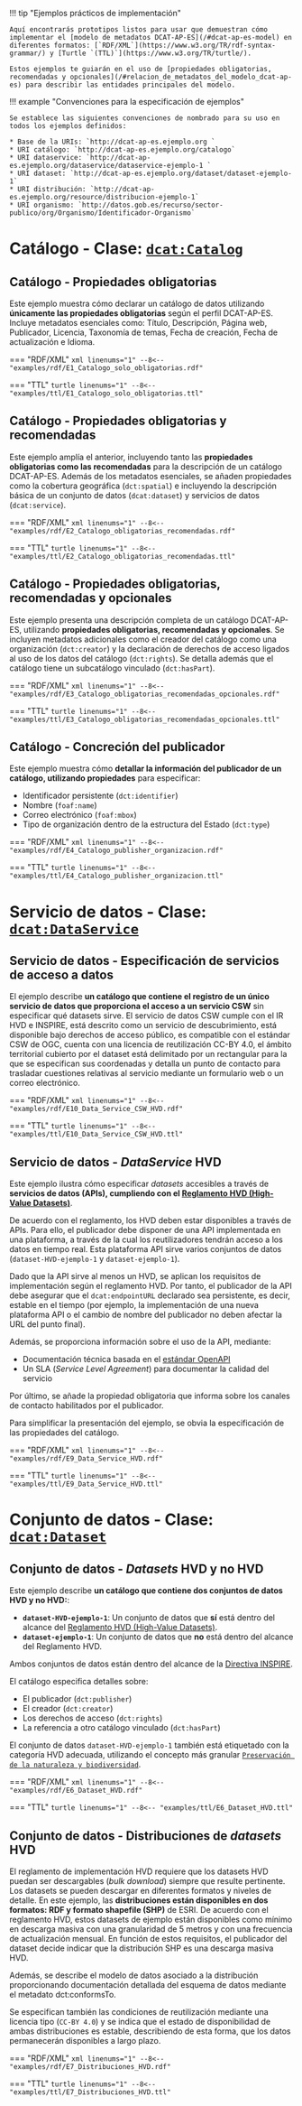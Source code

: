 !!! tip "Ejemplos prácticos de implementación"

    Aquí encontrarás prototipos listos para usar que demuestran cómo implementar el [modelo de metadatos DCAT-AP-ES](/#dcat-ap-es-model) en diferentes formatos: [`RDF/XML`](https://www.w3.org/TR/rdf-syntax-grammar/) y [Turtle `(TTL)`](https://www.w3.org/TR/turtle/). 
    
    Estos ejemplos te guiarán en el uso de [propiedades obligatorias, recomendadas y opcionales](/#relacion_de_metadatos_del_modelo_dcat-ap-es) para describir las entidades principales del modelo.

!!! example "Convenciones para la especificación de ejemplos"

    Se establece las siguientes convenciones de nombrado para su uso en todos los ejemplos definidos: 

    * Base de la URIs: `http://dcat-ap-es.ejemplo.org `
    * URI catálogo: `http://dcat-ap-es.ejemplo.org/catalogo` 
    * URI dataservice: `http://dcat-ap-es.ejemplo.org/dataservice/dataservice-ejemplo-1 `
    * URI dataset: `http://dcat-ap-es.ejemplo.org/dataset/dataset-ejemplo-1` 
    * URI distribución: `http://dcat-ap-es.ejemplo.org/resource/distribucion-ejemplo-1` 
    * URI organismo: `http://datos.gob.es/recurso/sector-publico/org/Organismo/Identificador-Organismo`


# Catálogo - Clase: [`dcat:Catalog`](/#catalogo_-_clase_dcatcatalog_-_obligatorio)
## Catálogo - Propiedades obligatorias

Este ejemplo muestra cómo declarar un catálogo de datos utilizando **únicamente las propiedades obligatorias** según el perfil DCAT-AP-ES. Incluye metadatos esenciales como: Título, Descripción, Página web, Publicador, Licencia, Taxonomía de temas, Fecha de creación, Fecha de actualización e Idioma.

=== "RDF/XML"
    ```xml linenums="1"
    --8<-- "examples/rdf/E1_Catalogo_solo_obligatorias.rdf"
    ```

=== "TTL"
    ```turtle linenums="1"
    --8<-- "examples/ttl/E1_Catalogo_solo_obligatorias.ttl"
    ```

## Catálogo - Propiedades obligatorias y recomendadas

Este ejemplo amplía el anterior, incluyendo tanto las **propiedades obligatorias como las recomendadas** para la descripción de un catálogo DCAT-AP-ES. Además de los metadatos esenciales, se añaden propiedades como la cobertura geográfica (`dct:spatial`) e incluyendo la descripción básica de un conjunto de datos (`dcat:dataset`) y servicios de datos (`dcat:service`).

=== "RDF/XML"
    ```xml linenums="1"
    --8<-- "examples/rdf/E2_Catalogo_obligatorias_recomendadas.rdf"
    ```

=== "TTL"
    ```turtle linenums="1"
    --8<-- "examples/ttl/E2_Catalogo_obligatorias_recomendadas.ttl"
    ```

## Catálogo - Propiedades obligatorias, recomendadas y opcionales

Este ejemplo presenta una descripción completa de un catálogo DCAT-AP-ES, utilizando **propiedades obligatorias, recomendadas y opcionales**. Se incluyen metadatos adicionales como el creador del catálogo como una organización (`dct:creator`) y la declaración de derechos de acceso ligados al uso de los datos del catálogo (`dct:rights`). Se detalla además que el catálogo tiene un subcatálogo vinculado (`dct:hasPart`).

=== "RDF/XML"
    ```xml linenums="1"
    --8<-- "examples/rdf/E3_Catalogo_obligatorias_recomendadas_opcionales.rdf"
    ```

=== "TTL"
    ```turtle linenums="1"
    --8<-- "examples/ttl/E3_Catalogo_obligatorias_recomendadas_opcionales.ttl"
    ```

## Catálogo - Concreción del publicador

Este ejemplo muestra cómo **detallar la información del publicador de un catálogo, utilizando propiedades** para especificar:

*   Identificador persistente (`dct:identifier`)
*   Nombre (`foaf:name`)
*   Correo electrónico (`foaf:mbox`)
*   Tipo de organización dentro de la estructura del Estado (`dct:type`)

=== "RDF/XML"
    ```xml linenums="1"
    --8<-- "examples/rdf/E4_Catalogo_publisher_organizacion.rdf"
    ```

=== "TTL"
    ```turtle linenums="1"
    --8<-- "examples/ttl/E4_Catalogo_publisher_organizacion.ttl"
    ```

# Servicio de datos - Clase: [`dcat:DataService`](/#servicio_de_datos_-_clase_dcatdataservice_-_opcional)
## Servicio de datos - Especificación de servicios de acceso a datos

El ejemplo describe **un catálogo que contiene el registro de un único servicio de datos que proporciona el acceso a un servicio CSW** sin especificar qué datasets sirve. El servicio de datos CSW cumple con el IR HVD e INSPIRE, está descrito como un servicio de descubrimiento, está disponible bajo derechos de acceso público, es compatible con el estándar CSW de OGC, cuenta con una licencia de reutilización CC-BY 4.0, el ámbito territorial cubierto por el dataset está delimitado por un rectangular para la que se especifican sus coordenadas y detalla un punto de contacto para trasladar cuestiones relativas al servicio mediante un formulario web o un correo electrónico.

=== "RDF/XML"
    ```xml linenums="1"
    --8<-- "examples/rdf/E10_Data_Service_CSW_HVD.rdf"
    ```

=== "TTL"
    ```turtle linenums="1"
    --8<-- "examples/ttl/E10_Data_Service_CSW_HVD.ttl"
    ```

## Servicio de datos - *DataService* HVD

Este ejemplo ilustra cómo especificar *datasets* accesibles a través de **servicios de datos (APIs), cumpliendo con el [Reglamento HVD (High-Value Datasets)](https://eur-lex.europa.eu/legal-content/ES/TXT/HTML/?uri=CELEX:32023R0138)**.

De acuerdo con el reglamento, los HVD deben estar disponibles a través de APIs. Para ello, el publicador debe disponer de una API implementada en una plataforma, a través de la cual los reutilizadores tendrán acceso a los datos en tiempo real. Esta plataforma API sirve varios conjuntos de datos (`dataset-HVD-ejemplo-1` y `dataset-ejemplo-1`).

Dado que la API sirve al menos un HVD, se aplican los requisitos de implementación según el reglamento HVD. Por tanto, el publicador de la API debe asegurar que el `dcat:endpointURL` declarado sea persistente, es decir, estable en el tiempo (por ejemplo, la implementación de una nueva plataforma API o el cambio de nombre del publicador no deben afectar la URL del punto final).

Además, se proporciona información sobre el uso de la API, mediante:

*   Documentación técnica basada en el [estándar OpenAPI](https://swagger.io/specification/)
*   Un SLA (*Service Level Agreement*) para documentar la calidad del servicio

Por último, se añade la propiedad obligatoria que informa sobre los canales de contacto habilitados por el publicador.

Para simplificar la presentación del ejemplo, se obvia la especificación de las propiedades del catálogo.

=== "RDF/XML"
    ```xml linenums="1"
    --8<-- "examples/rdf/E9_Data_Service_HVD.rdf"
    ```

=== "TTL"
    ```turtle linenums="1"
    --8<-- "examples/ttl/E9_Data_Service_HVD.ttl"
    ```

# Conjunto de datos - Clase: [`dcat:Dataset`](/#conjunto_de_datos_-_clase_dcatdataset_-_obligatorio)
## Conjunto de datos - *Datasets* HVD y no HVD

Este ejemplo describe **un catálogo que contiene dos conjuntos de datos HVD y no HVD:**:

*   **`dataset-HVD-ejemplo-1`**: Un conjunto de datos que **sí** está dentro del alcance del [Reglamento HVD (High-Value Datasets)](https://eur-lex.europa.eu/legal-content/ES/TXT/HTML/?uri=CELEX:32023R0138).
*   **`dataset-ejemplo-1`**: Un conjunto de datos que **no** está dentro del alcance del Reglamento HVD.

Ambos conjuntos de datos están dentro del alcance de la [Directiva INSPIRE](http://data.europa.eu/eli/dir/2007/2/oj).

El catálogo especifica detalles sobre:

*   El publicador (`dct:publisher`)
*   El creador (`dct:creator`)
*   Los derechos de acceso (`dct:rights`)
*   La referencia a otro catálogo vinculado (`dct:hasPart`)

El conjunto de datos `dataset-HVD-ejemplo-1` también está etiquetado con la categoría HVD adecuada, utilizando el concepto más granular [`Preservación de la naturaleza y biodiversidad`](http://data.europa.eu/bna/c_b7f6a4f3).

=== "RDF/XML"
    ```xml linenums="1"
    --8<-- "examples/rdf/E6_Dataset_HVD.rdf"
    ```

=== "TTL"
    ```turtle linenums="1"
    --8<-- "examples/ttl/E6_Dataset_HVD.ttl"
    ```

## Conjunto de datos - Distribuciones de *datasets* HVD

El reglamento de implementación HVD requiere que los datasets HVD puedan ser descargables (*bulk download*) siempre que resulte pertinente. Los datasets se pueden descargar en diferentes formatos y niveles de detalle. En este ejemplo, las **distribuciones están disponibles en dos formatos: RDF y formato shapefile (SHP)** de ESRI. De acuerdo con el reglamento HVD, estos datasets de ejemplo están disponibles como mínimo en descarga masiva con una granularidad de 5 metros y con una frecuencia de actualización mensual. En función de estos requisitos, el publicador del dataset decide indicar que la distribución SHP es una descarga masiva HVD.

Además, se describe el modelo de datos asociado a la distribución proporcionando documentación detallada del esquema de datos mediante el metadato dct:conformsTo.

Se especifican también las condiciones de reutilización mediante una licencia tipo (`CC-BY 4.0`) y se indica que el estado de disponibilidad de ambas distribuciones es estable, describiendo de esta forma, que los datos permanecerán disponibles a largo plazo.

=== "RDF/XML"
    ```xml linenums="1"
    --8<-- "examples/rdf/E7_Distribuciones_HVD.rdf"
    ```

=== "TTL"
    ```turtle linenums="1"
    --8<-- "examples/ttl/E7_Distribuciones_HVD.ttl"
    ```
